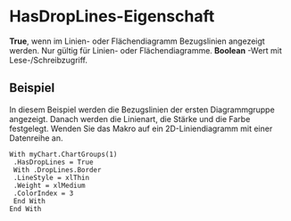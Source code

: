 
# HasDropLines-Eigenschaft

 **True**, wenn im Linien- oder Flächendiagramm Bezugslinien angezeigt werden. Nur gültig für Linien- oder Flächendiagramme. **Boolean** -Wert mit Lese-/Schreibzugriff.


## Beispiel

In diesem Beispiel werden die Bezugslinien der ersten Diagrammgruppe angezeigt. Danach werden die Linienart, die Stärke und die Farbe festgelegt. Wenden Sie das Makro auf ein 2D-Liniendiagramm mit einer Datenreihe an.


```
With myChart.ChartGroups(1) 
 .HasDropLines = True 
 With .DropLines.Border 
 .LineStyle = xlThin 
 .Weight = xlMedium 
 .ColorIndex = 3 
 End With 
End With
```

